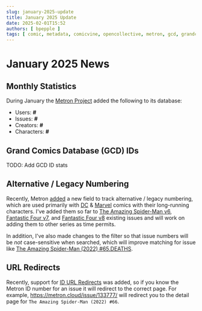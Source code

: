 ```yaml
---
slug: january-2025-update
title: January 2025 Update
date: 2025-02-01T15:52
authors: [ bpepple ]
tags: [ comic, metadata, comicvine, opencollective, metron, gcd, grandcomicsdatabase ]
---
```


# January 2025 News

## Monthly Statistics

During January the [Metron Project](https://metron.cloud/) added the following to its database:

- Users: **#**
- Issues: **#**
- Creators: **#**
- Characters: **#**

## Grand Comics Database (GCD) IDs

TODO: Add GCD ID stats

## Alternative / Legacy Numbering

Recently, Metron [added](https://github.com/Metron-Project/metron/pull/330) a new field to track alternative / legacy
numbering, which are used primarily with [DC](https://www.dc.com/comics) & [Marvel](https://www.marvel.com/comics)
comics with their long-running characters. I've added them so far
to [The Amazing Spider-Man v6](https://metron.cloud/series/the-amazing-spider-man-2022/),
[Fantastic Four v7](https://metron.cloud/series/fantastic-four-2018/),
and [Fantastic Four v8](https://metron.cloud/series/fantastic-four-2023/) existing issues and will work on adding them
to other series as time permits.

In addition, I've also made changes to the filter so that issue numbers will be *not* case-sensitive when searched,
which will improve matching for issue
like [The Amazing Spider-Man (2022) #65.DEATHS](https://metron.cloud/issue/the-amazing-spider-man-2022-65deaths/).

## URL Redirects

Recently, support for [ID URL Redirects](https://github.com/Metron-Project/metron/pull/321) was added, so if you know
the Metron ID number for an issue it will redirect to the correct page. For example, https://metron.cloud/issue/133777/
will redirect you to the detail page for `The Amazing Spider-Man (2022) #66`.